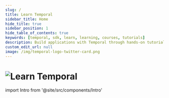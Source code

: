 ```yaml
---
slug: /
title: Learn Temporal
sidebar_title: Home
hide_title: true
sidebar_position: 1
hide_table_of_contents: true
keywords: [temporal, sdk, learn, learning, courses, tutorials]
description: Build applications with Temporal through hands-on tutorials and courses.
custom_edit_url: null
image: /img/temporal-logo-twitter-card.png
---
```


<head>
  <title>Learn Temporal - Courses, Tutorials, and Examples</title>
</head>

<h1>
  <img src="/img/banners/learntemporal.png" title="Learn Temporal" alt="Learn Temporal" />
</h1>

import Intro from '@site/src/components/Intro'

<Intro/>

